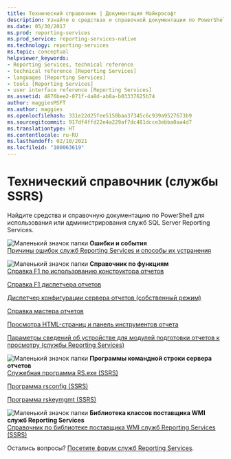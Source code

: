 ```yaml
---
title: Технический справочник | Документация Майкрософт
description: Узнайте о средствах и справочной документации по PowerShell для использования или администрирования служб SQL Server Reporting Services.
ms.date: 05/30/2017
ms.prod: reporting-services
ms.prod_service: reporting-services-native
ms.technology: reporting-services
ms.topic: conceptual
helpviewer_keywords:
- Reporting Services, technical reference
- technical reference [Reporting Services]
- languages [Reporting Services]
- tools [Reporting Services]
- user interface reference [Reporting Services]
ms.assetid: 4876bee2-071f-4a8d-ab8a-b03337625b74
author: maggiesMSFT
ms.author: maggies
ms.openlocfilehash: 331e22d25fee5150baa37345c6c939a9527673b9
ms.sourcegitcommit: 917df4ffd22e4a229af7dc481dcce3ebba0aa4d7
ms.translationtype: HT
ms.contentlocale: ru-RU
ms.lasthandoff: 02/10/2021
ms.locfileid: "100063619"
---
```

# <a name="technical-reference-ssrs"></a>Технический справочник (службы SSRS)

  Найдите средства и справочную документацию по PowerShell для использования или администрирования служб SQL Server Reporting Services.  
  
 ![Маленький значок папки](/analysis-services/analysis-services/media/filefolder-small.png "Маленький значок папки") **Ошибки и события**  
 [Причины ошибок служб Reporting Services и способы их устранения](../reporting-services/troubleshooting/cause-and-resolution-of-reporting-services-errors.md)  
  
 ![Маленький значок папки](/analysis-services/analysis-services/media/filefolder-small.png "Маленький значок папки") **Справочник по функциям**  
 [Справка F1 по использованию конструктора отчетов](../reporting-services/tools/report-designer-f1-help.md)  
  
 [Справка F1 диспетчера отчетов](./web-portal-ssrs-native-mode.md)  
  
 [Диспетчер конфигурации сервера отчетов (собственный режим)](../reporting-services/install-windows/reporting-services-configuration-manager-native-mode.md)  
  
 [Справка мастера отчетов](/previous-versions/sql/sql-server-2016/ms186558(v=sql.130))  
  
 [Просмотра HTML-страниц и панель инструментов отчета](../reporting-services/html-viewer-and-the-report-toolbar.md)  
  
 [Параметры сведений об устройстве для модулей подготовки отчетов к просмотру (службы Reporting Services)](../reporting-services/device-information-settings-for-rendering-extensions-reporting-services.md)  
  
 ![Маленький значок папки](/analysis-services/analysis-services/media/filefolder-small.png "Маленький значок папки") **Программы командной строки сервера отчетов**  
 [Служебная программа RS.exe (SSRS)](../reporting-services/tools/rs-exe-utility-ssrs.md)  
  
 [Программа rsconfig (SSRS)](../reporting-services/tools/rsconfig-utility-ssrs.md)  
  
 [Программа rskeymgmt (SSRS)](../reporting-services/tools/rskeymgmt-utility-ssrs.md)  
  
 ![Маленький значок папки](/analysis-services/analysis-services/media/filefolder-small.png "Маленький значок папки") **Библиотека классов поставщика WMI служб Reporting Services**  
 [Справочник по библиотеке поставщика WMI служб Reporting Services (SSRS)](../reporting-services/wmi-provider-library-reference/reporting-services-wmi-provider-library-reference-ssrs.md)  

Остались вопросы? [Посетите форум служб Reporting Services](https://go.microsoft.com/fwlink/?LinkId=620231).